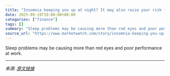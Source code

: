 ```yaml
---
title: "Insomnia keeping you up at night? It may also raise your risk for dementia and cognitive impairment."
date: 2025-09-19T19:00:00+08:00
categories: ["finance"]
tags: []
summary: "Sleep problems may be causing more than red eyes and poor performance at work."
source_url: "https://www.marketwatch.com/story/insomnia-keeping-you-up-at-night-it-may-also-raise-your-risk-for-dementia-and-cognitive-impairment-1213f9f1?mod=mw_rss_topstories"
---
```


Sleep problems may be causing more than red eyes and poor performance at work.

---

*来源: [原文链接](https://www.marketwatch.com/story/insomnia-keeping-you-up-at-night-it-may-also-raise-your-risk-for-dementia-and-cognitive-impairment-1213f9f1?mod=mw_rss_topstories)*
